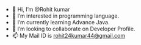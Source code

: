 - 👋 Hi, I’m @Rohit kumar
- 👀 I’m interested in programming language.
- 🌱 I’m currently learning Advance Java.
- 💞️ I’m looking to collaborate on Developer Profile.
- 📫 My Mail ID is rohit24kumar44@gmail.com

<!---
Rohit24k/Rohit24k is a ✨ special ✨ repository because its `README.md` (this file) appears on your GitHub profile.
You can click the Preview link to take a look at your changes.
--->
